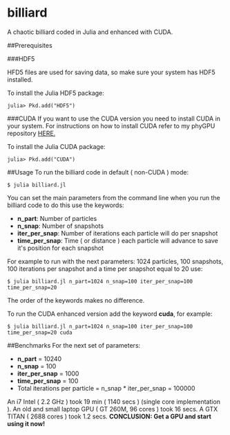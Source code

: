 # billiard
A chaotic billiard coded in Julia and enhanced with CUDA.

##Prerequisites

###HDF5

HFD5 files are used for saving data, so make sure your system has HDF5 installed.

To install the Julia HDF5 package:
```
julia> Pkd.add("HDF5")
```
###CUDA
If you want to use the CUDA version you need to install CUDA in your system. For instructions on how to install CUDA refer to my phyGPU repository [HERE.](https://github.com/bvillasen/phyGPU)

To install the Julia CUDA package:
```
julia> Pkd.add("CUDA")
```

##Usage
To run the billiard code in default ( non-CUDA ) mode:
```
$ julia billiard.jl
```
You can set the main parameters from the command line when you run the billiard code to do this use the keywords:
* **n_part**:  Number of particles
* **n_snap**:  Number of snapshots
* **iter_per_snap**:  Number of iterations each particle will do per snapshot
* **time_per_snap**:  Time ( or distance ) each particle will advance to save it's position for each snapshot

For example to run with the next parameters: 1024 particles, 100 snapshots, 100 iterations per snapshot and a time per snapshot equal to 20 use:
```
$ julia billiard.jl n_part=1024 n_snap=100 iter_per_snap=100 time_per_snap=20
```

The order of the keywords makes no difference.

To run the CUDA enhanced version add the keyword **cuda**, for example:
```
$ julia billiard.jl n_part=1024 n_snap=100 iter_per_snap=100 time_per_snap=20 cuda
```

##Benchmarks
For the next set of parameters:
* **n_part** = 10240
* **n_snap** = 100
* **iter_per_snap** = 1000
* **time_per_snap** = 100
* Total iterations per particle = n_snap * iter_per_snap = 100000

An i7 Intel ( 2.2 GHz ) took  19 min  ( 1140 secs )  (single core implementation ).
An old and small laptop GPU ( GT 260M, 96 cores  ) took 16 secs.
A GTX TITAN ( 2688 cores ) took 1.2 secs.
**CONCLUSION: Get a GPU and start using it now!**
